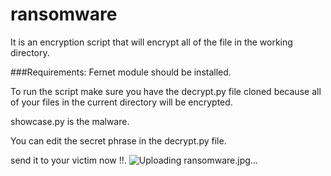 # ransomware
It is an encryption script that will encrypt all of the file in the working directory.

###Requirements:
Fernet module should be installed.

To run the script make sure you have the decrypt.py file cloned because all of your files in the current directory will be encrypted.

showcase.py is the malware.

You can edit the secret phrase in the decrypt.py file.

send it to your victim now !!.
![Uploading ransomware.jpg…]()
